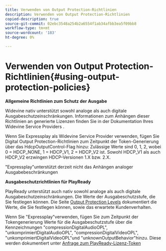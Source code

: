 ```yaml
---
title: Verwenden von Output Protection-Richtlinien
description: Verwenden von Output Protection-Richtlinien
copied-description: true
source-git-commit: 02ebc3548a254b2a6554f1ab34afbb3ea5f09bb8
workflow-type: tm+mt
source-wordcount: '183'
ht-degree: 0%

---
```


# Verwenden von Output Protection-Richtlinien{#using-output-protection-policies}

**Allgemeine Richtlinien zum Schutz der Ausgabe**

Widevine nativ unterstützt sowohl analoge als auch digitale Ausgabeschutzeinschränkungen. Informationen zum Anhängen dieser Richtlinien an generierte Lizenzen finden Sie in der Dokumentation Ihres Widevine Service Providers .

Wenn Sie Expressplay als Widevine Service Provider verwenden, fügen Sie Digital Output Protection-Richtlinien zum Zeitpunkt der Token-Generierung über das HdcpOutputControl-Flag hinzu: Zulässige Werte sind 0, 1, 2, wobei 0 = HDCP_NONE, 1 = HDCP_V1, 2 = HDCP_V2 ist. Sowohl HDCP_V1 als auch HDCP_V2 erzwingen HDCP-Versionen 1.X bzw. 2.X.

&quot;Expressplay&quot;unterstützt derzeit nicht das Anhängen analoger Ausgabebeschränkungen

**Ausgabeschutzrichtlinien für PlayReady**

PlayReady unterstützt auch nativ sowohl analoge als auch digitale Ausgabeschutzeinschränkungen. Die Werte der Ausgabeschutzstufe, die Sie festlegen können. Die Seite [Output Protection Levels](https://msdn.microsoft.com/en-us/library/dn468831.aspx) dokumentiert die Werte, die Sie festlegen können, sowie das erwartete Kundenverhalten.

Wenn Sie &quot;Expressplay&quot;verwenden, fügen Sie zum Zeitpunkt der Tokengenerierung Werte für die Ausgabeschutzstufe über die Kennzeichnungen &quot;compressionDigitalAudioOPL&quot;, &quot;unkomprimiertDigitalAudioOPL&quot;, &quot;compressionDigitalVideoOPL&quot;, &quot;unkomprimiertDigitalVideoOPL&quot;und &quot;unknownOutputBehavior&quot;hinzu. Diese werden dokumentiert unter [Anfrage zum PlayReady-Lizenz-Token](https://www.expressplay.com/developer/restapi/#playready-license-token-request)
